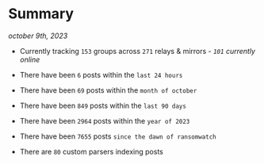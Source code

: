 
# Summary
_october 9th, 2023_

- Currently tracking `153` groups across `271` relays & mirrors - _`101` currently online_

- There have been `6` posts within the `last 24 hours`

- There have been `69` posts within the `month of october`

- There have been `849` posts within the `last 90 days`

- There have been `2964` posts within the `year of 2023`

- There have been `7655` posts `since the dawn of ransomwatch`

- There are `80` custom parsers indexing posts
